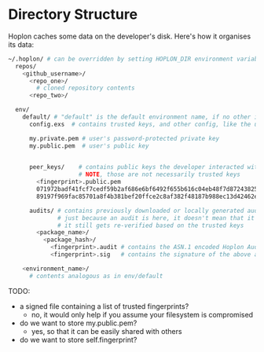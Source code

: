 # Directory Structure

Hoplon caches some data on the developer's disk. Here's how it organises its data:

```bash
~/.hoplon/ # can be overridden by setting HOPLON_DIR environment variable
  repos/
    <github_username>/
      <repo_one>/
        # cloned repository contents
      <repo_two>/

  env/
    default/ # "default" is the default environment name, if no other is specified
      config.exs  # contains trusted keys, and other config, like the url for the server

      my.private.pem # user's password-protected private key
      my.public.pem  # user's public key
      

      peer_keys/    # contains public keys the developer interacted with
                    # NOTE, those are not necessarily trusted keys
        <fingerprint>.public.pem
        071972badf41fcf7cedf59b2af686e6bf6492f655b616c04eb48f7d87243825a.public.pem
        89197f969fac85701a8f4b381bef20ffce2c8af382f48187b988ec13d42462ef.public.pem

      audits/ # contains previously downloaded or locally generated audits
              # just because an audit is here, it doesn't mean that it's trusted,
              # it still gets re-verified based on the trusted keys
        <package_name>/
          <package_hash>/
            <fingerprint>.audit # contains the ASN.1 encoded Hoplon Audit message
            <fingerprint>.sig   # contains the signature of the above audit message

    <environment_name>/
      # contents analogous as in env/default

```

TODO:
- a signed file containing a list of trusted fingerprints?
  - no, it would only help if you assume your filesystem is compromised
- do we want to store my.public.pem?
  - yes, so that it can be easily shared with others
- do we want to store self.fingerprint?
